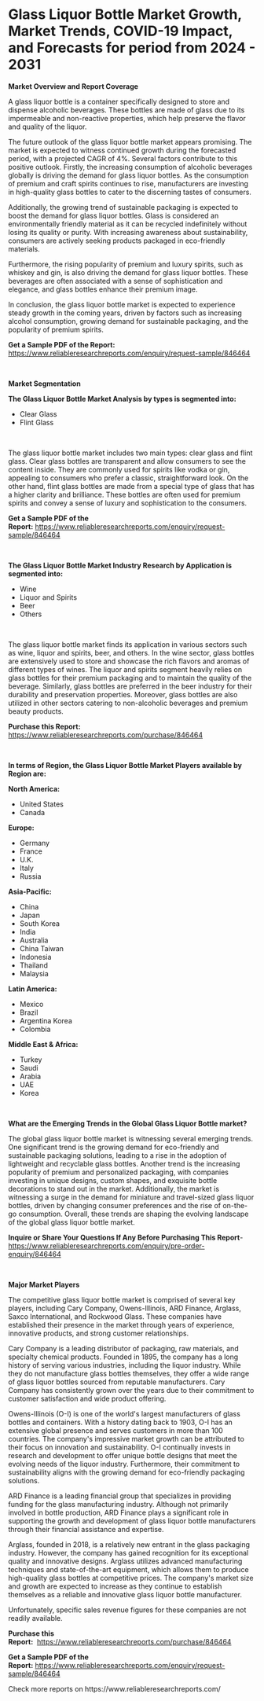 <p><h1>Glass Liquor Bottle Market Growth, Market Trends, COVID-19 Impact, and Forecasts for period from 2024 - 2031</h1></p><p><strong>Market Overview and Report Coverage</strong></p>
<p><p>A glass liquor bottle is a container specifically designed to store and dispense alcoholic beverages. These bottles are made of glass due to its impermeable and non-reactive properties, which help preserve the flavor and quality of the liquor.</p><p>The future outlook of the glass liquor bottle market appears promising. The market is expected to witness continued growth during the forecasted period, with a projected CAGR of 4%. Several factors contribute to this positive outlook. Firstly, the increasing consumption of alcoholic beverages globally is driving the demand for glass liquor bottles. As the consumption of premium and craft spirits continues to rise, manufacturers are investing in high-quality glass bottles to cater to the discerning tastes of consumers.</p><p>Additionally, the growing trend of sustainable packaging is expected to boost the demand for glass liquor bottles. Glass is considered an environmentally friendly material as it can be recycled indefinitely without losing its quality or purity. With increasing awareness about sustainability, consumers are actively seeking products packaged in eco-friendly materials.</p><p>Furthermore, the rising popularity of premium and luxury spirits, such as whiskey and gin, is also driving the demand for glass liquor bottles. These beverages are often associated with a sense of sophistication and elegance, and glass bottles enhance their premium image.</p><p>In conclusion, the glass liquor bottle market is expected to experience steady growth in the coming years, driven by factors such as increasing alcohol consumption, growing demand for sustainable packaging, and the popularity of premium spirits.</p></p>
<p><strong>Get a Sample PDF of the Report:</strong> <a href="https://www.reliableresearchreports.com/enquiry/request-sample/846464">https://www.reliableresearchreports.com/enquiry/request-sample/846464</a></p>
<p>&nbsp;</p>
<p><strong>Market Segmentation</strong></p>
<p><strong>The Glass Liquor Bottle Market Analysis by types is segmented into:</strong></p>
<p><ul><li>Clear Glass</li><li>Flint Glass</li></ul></p>
<p>&nbsp;</p>
<p><p>The glass liquor bottle market includes two main types: clear glass and flint glass. Clear glass bottles are transparent and allow consumers to see the content inside. They are commonly used for spirits like vodka or gin, appealing to consumers who prefer a classic, straightforward look. On the other hand, flint glass bottles are made from a special type of glass that has a higher clarity and brilliance. These bottles are often used for premium spirits and convey a sense of luxury and sophistication to the consumers.</p></p>
<p><strong>Get a Sample PDF of the Report:</strong>&nbsp;<a href="https://www.reliableresearchreports.com/enquiry/request-sample/846464">https://www.reliableresearchreports.com/enquiry/request-sample/846464</a></p>
<p>&nbsp;</p>
<p><strong>The Glass Liquor Bottle Market Industry Research by Application is segmented into:</strong></p>
<p><ul><li>Wine</li><li>Liquor and Spirits</li><li>Beer</li><li>Others</li></ul></p>
<p>&nbsp;</p>
<p><p>The glass liquor bottle market finds its application in various sectors such as wine, liquor and spirits, beer, and others. In the wine sector, glass bottles are extensively used to store and showcase the rich flavors and aromas of different types of wines. The liquor and spirits segment heavily relies on glass bottles for their premium packaging and to maintain the quality of the beverage. Similarly, glass bottles are preferred in the beer industry for their durability and preservation properties. Moreover, glass bottles are also utilized in other sectors catering to non-alcoholic beverages and premium beauty products.</p></p>
<p><strong>Purchase this Report:</strong>&nbsp; <a href="https://www.reliableresearchreports.com/purchase/846464">https://www.reliableresearchreports.com/purchase/846464</a></p>
<p>&nbsp;</p>
<p><strong>In terms of Region, the Glass Liquor Bottle Market Players available by Region are:</strong></p>
<p>
    <p> <strong> North America: </strong>
        <ul>
            <li>United States</li>
            <li>Canada</li>
        </ul>
        </p> 
    <p> <strong> Europe: </strong>
        <ul>
            <li>Germany</li>
            <li>France</li>
            <li>U.K.</li>
            <li>Italy</li>
            <li>Russia</li>
        </ul>
        </p> 
    <p> <strong> Asia-Pacific: </strong>
        <ul>
            <li>China</li>
            <li>Japan</li>
            <li>South Korea</li>
            <li>India</li>
            <li>Australia</li>
            <li>China Taiwan</li>
            <li>Indonesia</li>
            <li>Thailand</li>
            <li>Malaysia</li>
        </ul>
        </p> 
    <p> <strong> Latin America: </strong>
        <ul>
            <li>Mexico</li>
            <li>Brazil</li>
            <li>Argentina Korea</li>
            <li>Colombia</li>
        </ul>
        </p> 
    <p> <strong> Middle East & Africa: </strong>
        <ul>
            <li>Turkey</li>
            <li>Saudi</li>
            <li>Arabia</li>
            <li>UAE</li>
            <li>Korea</li>
        </ul>
    </p>
    </p>
<p>&nbsp;</p>
<p><strong>What are the Emerging Trends in the Global Glass Liquor Bottle market?</strong></p>
<p><p>The global glass liquor bottle market is witnessing several emerging trends. One significant trend is the growing demand for eco-friendly and sustainable packaging solutions, leading to a rise in the adoption of lightweight and recyclable glass bottles. Another trend is the increasing popularity of premium and personalized packaging, with companies investing in unique designs, custom shapes, and exquisite bottle decorations to stand out in the market. Additionally, the market is witnessing a surge in the demand for miniature and travel-sized glass liquor bottles, driven by changing consumer preferences and the rise of on-the-go consumption. Overall, these trends are shaping the evolving landscape of the global glass liquor bottle market.</p></p>
<p><strong>Inquire or Share Your Questions If Any Before Purchasing This Report</strong>- <a href="https://www.reliableresearchreports.com/enquiry/pre-order-enquiry/846464">https://www.reliableresearchreports.com/enquiry/pre-order-enquiry/846464</a></p>
<p>&nbsp;</p>
<p><strong>Major Market Players</strong></p>
<p><p>The competitive glass liquor bottle market is comprised of several key players, including Cary Company, Owens-Illinois, ARD Finance, Arglass, Saxco International, and Rockwood Glass. These companies have established their presence in the market through years of experience, innovative products, and strong customer relationships.</p><p>Cary Company is a leading distributor of packaging, raw materials, and specialty chemical products. Founded in 1895, the company has a long history of serving various industries, including the liquor industry. While they do not manufacture glass bottles themselves, they offer a wide range of glass liquor bottles sourced from reputable manufacturers. Cary Company has consistently grown over the years due to their commitment to customer satisfaction and wide product offering.</p><p>Owens-Illinois (O-I) is one of the world's largest manufacturers of glass bottles and containers. With a history dating back to 1903, O-I has an extensive global presence and serves customers in more than 100 countries. The company's impressive market growth can be attributed to their focus on innovation and sustainability. O-I continually invests in research and development to offer unique bottle designs that meet the evolving needs of the liquor industry. Furthermore, their commitment to sustainability aligns with the growing demand for eco-friendly packaging solutions.</p><p>ARD Finance is a leading financial group that specializes in providing funding for the glass manufacturing industry. Although not primarily involved in bottle production, ARD Finance plays a significant role in supporting the growth and development of glass liquor bottle manufacturers through their financial assistance and expertise.</p><p>Arglass, founded in 2018, is a relatively new entrant in the glass packaging industry. However, the company has gained recognition for its exceptional quality and innovative designs. Arglass utilizes advanced manufacturing techniques and state-of-the-art equipment, which allows them to produce high-quality glass bottles at competitive prices. The company's market size and growth are expected to increase as they continue to establish themselves as a reliable and innovative glass liquor bottle manufacturer.</p><p>Unfortunately, specific sales revenue figures for these companies are not readily available.</p></p>
<p><strong>Purchase this Report:</strong>&nbsp;&nbsp;<a href="https://www.reliableresearchreports.com/purchase/846464">https://www.reliableresearchreports.com/purchase/846464</a></p>
<p></p>
<p><strong>Get a Sample PDF of the Report:</strong>&nbsp;<a href="https://www.reliableresearchreports.com/enquiry/request-sample/846464">https://www.reliableresearchreports.com/enquiry/request-sample/846464</a></p>
<p>Check more reports on https://www.reliableresearchreports.com/</p>